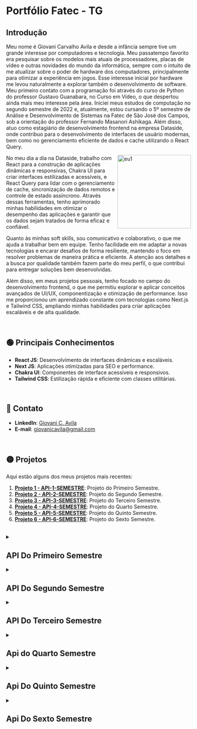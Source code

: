 # Portfólio Fatec - TG

## Introdução
<p>
 <p>
  Meu nome é Giovani Carvalho Avila e desde a infância sempre tive um grande interesse por computadores e tecnologia. Meu passatempo favorito era pesquisar sobre os modelos mais atuais de processadores, placas de vídeo e outras novidades do mundo da informática, sempre com o intuito de me atualizar sobre o poder de hardware dos computadores, principalmente para otimizar a experiência em jogos. Esse interesse inicial por hardware me levou naturalmente a explorar também o desenvolvimento de software. Meu primeiro contato com a programação foi através do curso de Python do professor Gustavo Guanabara, no Curso em Vídeo, o que despertou ainda mais meu interesse pela área. 
  Iniciei meus estudos de computação no segundo semestre de 2022 e, atualmente, estou cursando o 5º semestre de Análise e Desenvolvimento de Sistemas na Fatec de São José dos Campos, sob a orientação do professor Fernando Masanori Ashikaga. Além disso, atuo como estagiário de desenvolvimento frontend na empresa Dataside, onde contribuo para o desenvolvimento de interfaces de usuário modernas, bem como no gerenciamento eficiente de dados e cache utilizando o React Query.
 </p>
  <p>
    <img align="right" src="https://github.com/user-attachments/assets/a13bfb96-dc7c-455f-ad85-23ced8d73703" alt="eu1" width="200" height="200" />
  </p>
    <p>   No meu dia a dia na Dataside, trabalho com React para a construção de aplicações dinâmicas e responsivas, Chakra UI para criar interfaces estilizadas e acessíveis, e React Query para lidar com o gerenciamento de cache, sincronização de dados remotos e controle de estado assíncrono. Através dessas ferramentas, tenho aprimorado minhas habilidades em otimizar o desempenho das aplicações e garantir que os dados sejam tratados de forma eficaz e confiável.
    </p>
    <p>
     Quanto às minhas soft skills, sou comunicativo e colaborativo, o que me ajuda a trabalhar bem em equipe. Tenho facilidade em me adaptar a novas tecnologias e encarar desafios de forma resiliente, mantendo o foco em resolver problemas de maneira prática e eficiente. A atenção aos detalhes e a busca por qualidade também fazem parte do meu perfil, o que contribui para entregar soluções bem desenvolvidas.
    </p>
    <p>
      Além disso, em meus projetos pessoais, tenho focado no campo do desenvolvimento frontend, o que me permitiu explorar e aplicar conceitos avançados de UI/UX, componentização e otimização de performance. Isso me proporcionou um aprendizado constante com tecnologias como Next.js e Tailwind CSS, ampliando minhas habilidades para criar aplicações escaláveis e de alta qualidade.
  </p>
</p>

<br>

## :green_circle: Principais Conhecimentos

- **React JS**: Desenvolvimento de interfaces dinâmicas e escaláveis.
- **Next JS**: Aplicações otimizadas para SEO e performance.
- **Chakra UI**: Componentes de interface acessíveis e responsivos.
- **Tailwind CSS**: Estilização rápida e eficiente com classes utilitárias.

<br>

## :red_circle: Contato

- **LinkedIn**: [Giovani C. Avila](https://www.linkedin.com/in/giovanicavila/)
- **E-mail**: [giovanicavila@gmail.com](mailto:giovani.exemplo@gmail.com)

<br>

## :yellow_circle: Projetos

Aqui estão alguns dos meus projetos mais recentes:

1. **[Projeto 1 - API-1-SEMESTRE](https://github.com/apiFatec/SOS_API)**: Projeto do Primeiro Semestre.
2. **[Projeto 2 - API-2-SEMESTRE](https://github.com/apiFatec/API-2-Semestre-Bertoti)**: Projeto do Segundo Semestre.
2. **[Projeto 3 - API-3-SEMESTRE](https://github.com/apiFatec/API-3-Semestre-Ionic)**: Projeto do Terceiro Semestre.
2. **[Projeto 4 - API-4-SEMESTRE](https://github.com/Equipe-FULLSTACK/API-4)**: Projeto do Quarto Semestre.
2. **[Projeto 5 - API-5-SEMESTRE](https://github.com/FATEC-FULLSTACK/FRONTEND-API5S)**: Projeto do Quinto Semestre.
2. **[Projeto 6 - API-6-SEMESTRE](https://github.com/FATEC-FULLSTACK/FRONTEND-API6S)**: Projeto do Sexto Semestre.

<br>

<details id="sos-api">
<summary><h2>API Do Primeiro Semestre</h2></summary>

### Primeiro Semestre (2022 - 2)

O projeto que foi desenvolvido nesse semestre é um sistema de ordem de serviços com o objetivo principal de informar computadores com mau funcionamento dentro do campus FATEC prof. Jessen Vidal e também navegar de forma dinâmica pelo mapa da FATEC.

A **empresa cliente** deste projeto é a própria **Fatec de São José dos Campos**, uma faculdade de tecnologia renomada, onde o sistema foi desenvolvido para melhorar a gestão e o reporte de problemas em computadores do campus. O projeto foi supervisionado pelos professores **Jean Carlos Lourenço Costa** e **Antonio Egydio**, que forneceram orientações durante todo o processo.

### Problema
A FATEC precisava de um sistema para informar sobre computadores com mau funcionamento e permitir uma navegação dinâmica pelo mapa do campus.

### Solução
<ul>
  <li>Sistema web utilizando flask</li>
  <li>Mapa da FATEC navegável</li>
  <li>Abrir ordem de serviço</li>
  <li>Ver detalhes de Hardware e software</li>
  <li>Identificação das máquinas</li>
  <li>Alteração de layout</li>
</ul>

### Link do repositório 
- [Primeira API](https://github.com/apiFatec/SOS_API)

### Tecnologias utilizadas no projeto:
- **HTML**: Estruturação e desenvolvimento das interfaces web.
- **CSS**: Estilização das páginas para garantir design responsivo e atraente.
- **Flask**: Framework backend para criação de aplicações web e APIs.

### Contribuições pessoais
Desenvolvi o sistema utilizando HTML, CSS e Flask. A tela de cadastro de contas foi projetada para ser clara e eficiente para novos usuários, enquanto a tela de pisos permite navegação intuitiva pelos diferentes layouts dos laboratórios. Em resumo, este projeto foi meu primeiro contato com o desenvolvimento web e me proporcionou um aprendizado fundamental sobre conceitos básicos, enquanto também me ajudou a desenvolver competências interpessoais e técnicas.

### Hard Skills
Durante o desenvolvimento, trabalhei com várias hard skills, como HTML, CSS e Flask, aplicando conceitos de estruturação de formulários, navegação entre páginas e apresentação de informações de maneira intuitiva. Meu nível de proficiência nessas tecnologias está entre intermediário e avançado, sendo avançado em HTML e CSS e intermediário em Flask. 

### Soft Skills
Além disso, desenvolvi soft skills importantes, como resolução de problemas, comunicação eficaz e gerenciamento de tempo. Trabalhar em equipe e em sprints exigiu uma comunicação contínua e soluções criativas para superar desafios. Um exemplo real de aplicação dessas soft skills foi a integração eficiente de feedbacks da equipe para melhorar a navegação do usuário no sistema.



<br>

<img src="https://github.com/user-attachments/assets/e7cfe953-6739-4e4a-9c49-70f2679523ac" alt="image" width="1000" height="600"/>

<details id="outras-imagens">
  <summary>Clique para outras imagens do projeto imagem</summary>
  <img src="https://github.com/user-attachments/assets/5a97fc3a-2edb-4924-9797-ee789a01afac" alt="image" width="1000" height="600"/>
</details>

<br>


</details>

<details id="api-2-semestre">
<summary><h2>API Do Segundo Semestre</h2></summary>

### Segundo Semestre (2023 - 1)

O objetivo desse projeto era desenvolver um sistema desktop em Java, com foco no controle do rendimento acadêmico dos alunos, principalmente por meio do gerenciamento de notas. O sistema foi criado para facilitar o acompanhamento do desempenho do corpo discente de uma escola, permitindo que professores e a administração possam acessar e gerenciar informações de forma eficiente.

A **empresa cliente** deste projeto é a própria **Fatec** de São José dos Campos, uma renomada faculdade de tecnologia. O projeto foi supervisionado pelos professores Claudio Etelvino de Lima e Giuliano Araujo Bertoti, que forneceram orientações ao longo de todo o processo.

### Problema
A FATEC precisava de um sistema para gerenciar o rendimento dos alunos, com foco na administração e acompanhamento das notas.

### Solução
<ul>
  <li>Acesso rápido e fácil as informações.</li>
  <li>Cadastro simplificado de alunos e salas.</li>
  <li>Aplicação offline.</li>
  <li>Controle simplificado de notas e tarefas.</li>
  <li>Manuseio das entregas de atividade dos alunos.</li>
</ul>

### Link do repositório 
- [Segunda API](https://github.com/apiFatec/API-2-Semestre-Bertoti)

### Tecnologias utilizadas no projeto:
- **Java**: Desenvolvimento da lógica do sistema e controle de rendimento dos alunos.
- **JavaFX**: Criação das interfaces gráficas para o sistema desktop.
- **Scene Builder:**: Ferramenta para construção visual das telas de forma eficiente.
- **MySQL**: Banco de dados para armazenamento e gerenciamento das informações dos alunos.

### Contribuições pessoais
Desenvolvi o controller em Java, que gerencia a lógica de interação da tela de edição de alunos, permitindo a navegação entre diferentes partes do sistema e a manipulação dos dados dos alunos. Além disso, criei a interface gráfica com FXML utilizando Scene Builder para estruturar as telas de forma eficiente e responsiva. Também implementei um fix no formulário de edição de notas, garantindo que as alterações fossem salvas corretamente.
Em resumo, este foi meu segundo projeto de API da Fatec, onde aprofundei minhas habilidades técnicas e desenvolvi competências interpessoais essenciais para o sucesso do projeto.

### Hard Skills
Durante o desenvolvimento, utilizei Java para a lógica de programação, JavaFX para a construção da interface e o Scene Builder para criar a estrutura visual das telas de maneira eficiente. Meu nível de proficiência em Java e JavaFX é intermediário, e o projeto me ajudou a consolidar ainda mais esses conhecimentos.

### Soft Skills
No decorrer do projeto, demonstrei soft skills importantes, como adaptação e comunicação eficaz. Um exemplo disso foi quando corrigi rapidamente um bug na tela de edição de alunos que impedia a atualização das notas. Isso exigiu atenção aos detalhes e uma boa comunicação com a equipe para testar e validar a solução antes do prazo.

</details>

<details id="api-3-semestre">
<summary><h2>API Do Terceiro Semestre</h2></summary>

### Terceiro Semestre (2023 - 2)
O objetivo desse projeto era desenvolver um sistema web utilizando React, focado no gerenciamento e automação de processos regulatórios na área da saúde. A plataforma centraliza o controle de documentações, prazos e monitoramento em tempo real, garantindo eficiência e conformidade.

A **empresa cliente** é a **Ionic Health**, uma empresa brasileira inovadora fundada em 2019, com sede no Parque Tecnológico de São José dos Campos. Especializada em automação e diagnóstico médico, a Ionic Health atende clientes no Brasil, Portugal e Estados Unidos, sempre com foco em qualidade, segurança e inovação digital. O projeto foi supervisionado pelos professores Claudio Etelvino de Lima e Fernando Masanori Ashikaga, que forneceram orientações ao longo de todo o processo de desenvolvimento.

### Problema
A Ionic Health precisava de um sistema para gerenciar processos regulatórios na área da saúde, com foco na administração de documentação e acompanhamento de prazos.

### Solução
<ul>
  <li>Monitoramento em tempo real dos processos regulatórios.</li>
  <li>Documentação centralizada e rastreável de todas as etapas.</li>
  <li>Gestão automatizada de prazos e notificações.</li>
  <li>Controle de acesso seguro e personalizado.</li>
  <li>Relatórios detalhados e análises de desempenho dos processos.</li>
</ul>

### Link do repositório 
- [Terceira API](https://github.com/apiFatec/API-3-Semestre-Ionic)

### Tecnologias utilizadas no projeto:
- **React**: Desenvolvimento da lógica do sistema e interface web.
- **Typescript**: Tipagem estática para aumentar a segurança e robustez do código.
- **Nest:**: Biblioteca de componentes para construção de interfaces acessíveis e responsivas.
- **ShadCN**: Sistema de design para a criação de temas visuais.
- **Postgres**: Banco de dados para armazenamento e gerenciamento das informações regulatórias.

### Contribuições pessoais
<strong>Solução</strong>:  Desenvolvi a lógica de verificação de tipo de usuário, que gerencia a renderização das rotas de acordo com o perfil (admin ou usuário comum), permitindo uma navegação personalizada e segura. Além disso, implementei o primeiro dropdown do usuário, garantindo uma experiência de uso intuitiva. Também trabalhei na melhoria do botão de alternância entre temas dark e light, garantindo uma interface mais acessível e moderna. Em resumo, este projeto com a Ionic Health foi uma excelente oportunidade para aprofundar minhas habilidades técnicas e fortalecer competências interpessoais, como comunicação e resolução de problemas, essenciais para o sucesso da equipe e do sistema desenvolvido.

### Hard Skills
Durante o desenvolvimento, utilizei React e TailwindCSS para criar uma interface fluida e lógica de programação eficiente. Meu nível de proficiência em React e TailwindCSS é avançado, e o projeto me ajudou a consolidar ainda mais esses conhecimentos.

### Soft Skills
Ao longo do projeto, demonstrei soft skills importantes, como comunicação e trabalho em equipe, garantindo que os requisitos fossem entendidos claramente e que as entregas fossem realizadas dentro dos prazos estabelecidos. Além disso, mostrei resiliência e resolução de problemas ao corrigir uma falha no controle de rotas, que exigiu análise e colaboração com a equipe para implementar a solução de maneira eficaz. Essas experiências fortaleceram minhas habilidades de adaptabilidade, sempre focadas em entregar soluções de qualidade, mesmo sob prazos curtos.

</details>

<details id="api-4-semestre">
<summary><h2> Api do Quarto Semestre </h2></summary>

### Quarto Semestre (2024 - 1)

No quarto semestre, desenvolvemos um projeto focado no controle de agendamentos de salas para reuniões, abrangendo tanto salas presenciais quanto online. O sistema permitia o gerenciamento de disponibilidade, controle de reuniões e reservas de salas.

A **empresa cliente** é a **Siatt**, uma empresa especializada na integração de sistemas com alto conteúdo tecnológico, que fornece soluções para as demandas dos setores de defesa e aeroespacial. A Siatt trabalha com armamentos inteligentes, como mísseis e bombas guiadas, além de realizar a integração de armamentos inteligentes em plataformas para aeronaves, tanques, navios e veículos terrestres. Também desenvolve radares e sensores, além de sistemas e equipamentos de aviação. O projeto foi supervisionado pelos professores Fabiano Sabha e Juliana Forin Pasquini Martinez, que forneceram orientações ao longo de todo o processo.

### Problema
A Siatt necessitava de um sistema eficaz para gerenciar o agendamento de reuniões em salas, com foco na automação e otimização do processo.

### Solução
<ul>
  <li>Agendar reuniões de diferentes categorias.</li>
  <li>Ter a capacidade de agendar reuniões presenciais, online e híbridas em diferentes níveis de permissão.</li>
  <li>Layout intuitivo para fácil visualização de horários e locais.</li>
  <li>Reduzir o tempo de agendamento e distribuir responsabilidades.</li>
</ul>

### Link do repositório 
- [Quarta API](https://github.com/Equipe-FULLSTACK/API-4)

### Tecnologias utilizadas no projeto:
- **React**: Desenvolvimento da lógica do sistema e interface web.
- **Material UI**: Biblioteca de componentes para construção de interfaces acessíveis e responsivas.
- **Typescript**: Linguagem que adiciona tipagem estática ao JavaScript, melhorando a segurança e robustez do código.
- **Mysql:**: Banco de dados relacional utilizado para armazenamento e gerenciamento de dados.
- **Node JS**: Ambiente de execução para o backend, permitindo a criação de APIs e integração com o banco de dados.

### Contribuições pessoais
Desenvolvi a lógica de validação do nível de usuário, permitindo identificar se o usuário é admin ou comum. Fiz a correção da lista de salas com base nas categorias online e presencial, além de desenvolver a tela da lista de salas online, que possui links que redirecionam para as reuniões. Também integrei todas essas funcionalidades com o backend, garantindo que os dados fossem atualizados em tempo real. Em resumo, este projeto com a Siatt foi uma excelente oportunidade para aprofundar minhas habilidades técnicas em automação e gerenciamento de sistemas, além de fortalecer competências interpessoais essenciais para o sucesso do projeto.

### Hard Skills
Durante o desenvolvimento, utilizei React, onde tenho um nível avançado de experiência, e Material UI, com nível intermediário. Essas tecnologias foram essenciais para criar interfaces responsivas e interativas, além de facilitar a integração de sistemas, o que ajudou a melhorar a experiência do usuário e a eficiência do projeto.

### Soft Skills
Um exemplo de como atuei na resolução de problemas foi quando a equipe teve dificuldades para alinhar os requisitos da integração de sistemas. Organizei uma reunião para esclarecer dúvidas e garantir que todos estivessem na mesma página, o que foi essencial para resolver desafios e garantir que o projeto fosse entregue dentro do cronograma. Essa abordagem colaborativa foi crucial para superar obstáculos e assegurar o andamento contínuo do projeto.


</details>

</details>


<details id="api-5-semestre">
<summary><h2>Api Do Quinto Semestre</h2></summary>

### Quinto Semestre (2024 - 2)

No quinto semestre, desenvolvemos o projeto Clima Monitor, com o objetivo de monitorar regiões de áreas florestadas para coletar e analisar dados climáticos. O sistema foi projetado para fornecer alertas relacionados à pluviometria, temperatura e outros fatores que podem impactar diretamente essas áreas, promovendo a preservação e gestão eficiente.

A **empresa responsável** pelo projeto é a **Kersys**, uma empresa de gestão florestal inteligente, que utiliza tecnologia avançada para monitorar e otimizar o uso sustentável das florestas. O projeto foi supervisionado pelos professores Gerson da Penha Neto e Jean Carlos Lourenço Costa, que acompanharam o desenvolvimento e ofereceram suporte técnico e estratégico durante toda a sua execução.

### Problema
A Kersys precisava de um sistema para que os usuários pudessem visualizar no mapa os pontos cadastrados em regiões florestadas, permitindo o monitoramento de dados climáticos como temperatura, pluviometria e outros fatores que impactam essas áreas.

### Solução
<ul>
  <li>Monitorar a região florestada por meio de dados fornecidos por uma API especializada.</li>
  <li>Gerar relatórios gráficos para visualização clara e eficiente de informações climáticas.</li>
  <li>Notificar os usuários em tempo real sobre mudanças climáticas que possam impactar a região.</li>
  <li>Oferecer um serviço de geolocalização para identificar e monitorar pontos específicos na área.</li>
</ul>

### Link do repositório 
- [Quinta API](https://github.com/FATEC-FULLSTACK/FRONTEND-API5S)

### Tecnologias utilizadas no projeto:
- **React Native**: Desenvolvimento da lógica do sistema e interface mobile.
- **Expo**: Ferramenta para simplificar o desenvolvimento e testes no ambiente mobile.
- **MongoDB**: Banco de dados NoSQL utilizado para armazenamento eficiente de dados e histórico dos pontos cadastrados.
- **Typescript**: Linguagem que adiciona tipagem estática ao JavaScript, garantindo maior segurança e robustez no código.
- **Node.js**: Ambiente de execução para o backend, permitindo a criação de APIs e integração com o banco de dados.

### Contribuições pessoais
No desenvolvimento do Clima Monitor, trabalhei em quatro partes principais:

- Criação da tela de login para autenticação segura dos usuários: Essa funcionalidade garantiu que apenas usuários autorizados tivessem acesso ao sistema, protegendo os dados sensíveis e assegurando o uso adequado da aplicação.

- Integração do login com o backend para validação de credenciais: Essa etapa foi fundamental para estabelecer uma comunicação confiável entre o frontend e o backend, garantindo que as informações dos usuários fossem validadas corretamente e que acessos indevidos fossem bloqueados.

- Correção da integração com a API do Google Maps: A correção garantiu a visualização precisa dos pontos cadastrados no mapa, solucionando problemas existentes e melhorando o monitoramento visual das áreas florestais, o que aumentou a eficiência na análise dos dados climáticos.

- Desenvolvimento da funcionalidade de pesquisa de áreas no mapa baseada na inserção de localização pelo usuário: Essa funcionalidade deu aos usuários a capacidade de localizar rapidamente pontos específicos, economizando tempo e proporcionando uma experiência de uso mais prática e intuitiva.

Em resumo, este projeto foi uma excelente oportunidade para aprimorar minhas habilidades técnicas em desenvolvimento mobile e backend, além de fortalecer minha capacidade de resolver problemas e colaborar em equipe para entregar uma solução robusta e alinhada às necessidades da Kersys.

### Hard Skills
Durante o desenvolvimento, utilizei React Native, Expo e MongoDB, tecnologias nas quais possuo um nível intermediário de experiência. Essas ferramentas foram essenciais para construir a lógica do sistema, desenvolver a interface mobile e gerenciar o armazenamento de dados, garantindo um funcionamento robusto e eficiente da aplicação.

### Soft Skills
Durante a integração com a API do Google Maps, a equipe enfrentou dificuldades para mapear os pontos cadastrados corretamente. Para resolver o problema, apliquei minha habilidade de resolução de problemas, organizando uma reunião para identificar os erros na entrada de dados e sugerindo testes estruturados com diferentes cenários. Essa abordagem não só solucionou o problema técnico, mas também melhorou a comunicação entre a equipe, permitindo que entregássemos a funcionalidade no prazo e com precisão.


</details>


<details id="api-6-semestre">
<summary><h2>Api Do Sexto Semestre</h2></summary>

### Sexto Semestre (2025 - 1)

O projeto proposto pela Dom Rock envolve o desenvolvimento de uma aplicação web para avaliação de respostas geradas por modelos de linguagem (LLMs), com o objetivo de aprimorar seu retreinamento a partir de feedback humano.A aplicação deverá permitir o envio simultâneo de um mesmo prompt para dois LLMs por meio de API, exibir as duas respostas obtidas e possibilitar que o usuário avalie individualmente cada uma delas, além de compará-las e justificar qual considera superior. Todas as avaliações e justificativas deverão ser armazenadas em um banco de dados para uso futuro no processo de retreinamento dos modelos.

A **empresa cliente** deste a **Dom Rock** é uma empresa de tecnologia focada em promover alta produtividade e agilidade nas decisões operacionais e estratégicas das organizações, por meio da combinação poderosa entre algoritmos de inteligência artificial, modelos analíticos complexos e uma arquitetura baseada em datalake..

### Problema
A Dom Rock enfrenta o desafio de aprimorar o retreinamento de modelos de linguagem (LLMs), tornando-os mais eficazes e alinhados às necessidades dos usuários. Para isso, é necessário coletar feedback humano estruturado que permita comparar e avaliar as respostas geradas por diferentes LLMs diante de um mesmo prompt. No entanto, a ausência de uma ferramenta dedicada que possibilite esse tipo de avaliação comparativa limita a capacidade da empresa de evoluir seus modelos com base em dados reais e julgamentos qualitativos.

### Solução
<ul> <li>Para resolver o problema da ausência de uma ferramenta que permitisse a avaliação estruturada de respostas de LLMs, nosso grupo desenvolveu uma aplicação web centrada na experiência do usuário, com um fluxo intuitivo que orienta o avaliador desde o envio do prompt até a justificativa da melhor resposta. Trabalhamos juntos na definição de um design que facilitasse a comparação clara entre as respostas dos modelos, destacando visualmente as diferenças de forma organizada. Como equipe, estruturamos as telas de avaliação para guiar o usuário na atribuição de notas e justificativas de maneira simples e eficiente. Além disso, colaboramos na construção de toda a lógica da interface, garantindo que as avaliações fossem armazenadas corretamente, permitindo o uso desses dados para o futuro retreinamento dos modelos com base em feedback humano real e qualificado.</li> </ul>

### Link do repositório 
- [Sexto API](https://github.com/FATEC-FULLSTACK/FRONTEND-API6S)

### Tecnologias utilizadas no projeto:
- **Vue3**: Desenvolvimento da lógica do sistema e controle do estado da aplicação.
- **Pinia**: Gerenciamento do estado da aplicação, facilitando a organização dos dados entre os componentes.
- **Axios:**: Consumo da API para comunicação entre o frontend e o backend.
- **Figma**: Ferramenta utilizada para o design das interfaces, criação de wireframes e protótipos visuais.

### Contribuições pessoais 
Realizei o design inicial utilizando o board do figma, criação de wireframes e o protótipo final. Também fui o principal desenvolvedor frontend para esse projeto, criando as interfaces desde o início até o final da aplicação, também realizei as integrações utilizando Axios e Pinia para gerenciar estados na aplicação. 
Em resumo, este foi meu sexto projeto de API da Fatec, onde aprofundei minhas habilidades técnicas e desenvolvi competências interpessoais essenciais para o sucesso do projeto.

### Hard Skills
Pude utilizar diversas ferramentas que contribuíram significativamente para o desenvolvimento das minhas hard skills como desenvolvedor. Trabalhei com o Vue 3, aproveitando seus recursos modernos de componentização e reatividade para criar interfaces dinâmicas e performáticas. Utilizei o Pinia como solução de gerenciamento de estado, o que me permitiu estruturar e manter o estado da aplicação de forma mais escalável e organizada. Além disso, fiz uso do Figma para a prototipação e definição de layouts, o que facilitou a transição entre o design e a implementação no front-end. Atualmente, meu nível de proficiência nessas tecnologias é intermediário.

### Soft Skills
No decorrer do projeto, demonstrei soft skills essenciais, como adaptabilidade, comunicação eficaz e trabalho em equipe. Por exemplo, durante a fase final do desenvolvimento, identifiquei um problema inesperado na interface que dificultava a comparação das respostas dos LLMs. Para resolver isso rapidamente, precisei me adaptar ao cenário, colaborar diretamente com o time de backend para entender as limitações da API e comunicar claramente as alterações necessárias. Além disso, organizei sessões de testes com usuários para validar a solução, garantindo que as melhorias atendessem às necessidades reais antes do prazo final.


![image](https://github.com/user-attachments/assets/611011f7-e385-4855-aa52-a71ff93d672d)

![image](https://github.com/user-attachments/assets/b539a9a6-68e4-467f-9e92-3d5a93c39dd7)

![image](https://github.com/user-attachments/assets/8c334f60-6915-47b3-acf2-1a49adc90f1a)

![image](https://github.com/user-attachments/assets/2c21d2bd-96dc-446e-a98d-964355211727)


</details>



